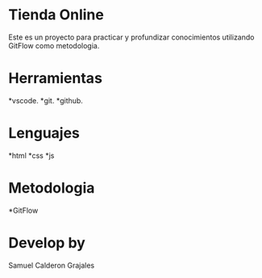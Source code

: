 # Tienda Online
Este es un proyecto para practicar y profundizar conocimientos utilizando GitFlow como metodologia.

# Herramientas
*vscode.
*git.
*github.

# Lenguajes
*html
*css
*js

# Metodologia 
*GitFlow

# Develop by
Samuel Calderon Grajales